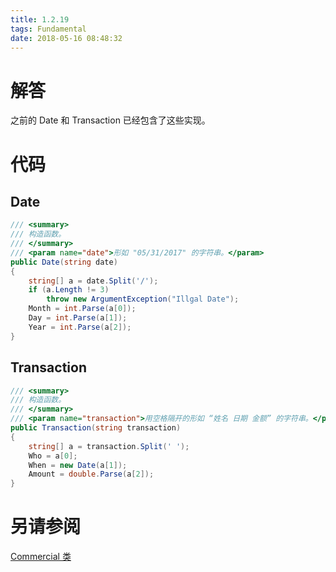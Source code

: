 ```yaml
---
title: 1.2.19
tags: Fundamental
date: 2018-05-16 08:48:32
---
```


# 解答

之前的 Date 和 Transaction 已经包含了这些实现。

# 代码

## Date

```csharp
/// <summary>
/// 构造函数。
/// </summary>
/// <param name="date">形如 "05/31/2017" 的字符串。</param>
public Date(string date)
{
    string[] a = date.Split('/');
    if (a.Length != 3)
        throw new ArgumentException("Illgal Date");
    Month = int.Parse(a[0]);
    Day = int.Parse(a[1]);
    Year = int.Parse(a[2]);
}
```

## Transaction

```csharp
/// <summary>
/// 构造函数。
/// </summary>
/// <param name="transaction">用空格隔开的形如 “姓名 日期 金额” 的字符串。</param>
public Transaction(string transaction)
{
    string[] a = transaction.Split(' ');
    Who = a[0];
    When = new Date(a[1]);
    Amount = double.Parse(a[2]);
}
```

# 另请参阅

[Commercial 类](https://alg4.ikesnowy.com/docs/api/Commercial.html)
